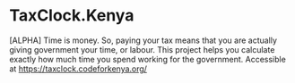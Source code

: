 # TaxClock.Kenya
[ALPHA] Time is money. So, paying your tax means that you are actually giving government your time, or labour. This project helps you calculate exactly how much time you spend working for the government. Accessible at https://taxclock.codeforkenya.org/
